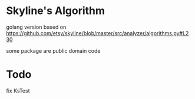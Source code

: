 # Skyline's Algorithm

golang version based on https://github.com/etsy/skyline/blob/master/src/analyzer/algorithms.py#L230

some package are public domain code
# Todo
fix KsTest
